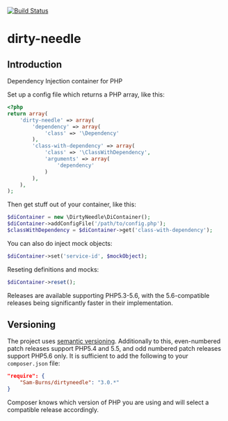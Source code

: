 [![Build Status](https://travis-ci.org/Sam-Burns/dirty-needle.svg?branch=master)](https://travis-ci.org/Sam-Burns/dirty-needle)

dirty-needle
============

Introduction
------------

Dependency Injection container for PHP

Set up a config file which returns a PHP array, like this:

```php
<?php
return array(
    'dirty-needle' => array(
        'dependency' => array(
            'class' => '\Dependency'
        ),
        'class-with-dependency' => array(
            'class' => '\ClassWithDependency',
            'arguments' => array(
                'dependency'
            )
        ),
    ),
);
```

Then get stuff out of your container, like this:

```php
$diContainer = new \DirtyNeedle\DiContainer();
$diContainer->addConfigFile('/path/to/config.php');
$classWithDependency = $diContainer->get('class-with-dependency');
```

You can also do inject mock objects:
```php
$diContainer->set('service-id', $mockObject);
```

Reseting definitions and mocks:
```php
$diContainer->reset();
```

Releases are available supporting PHP5.3-5.6, with the 5.6-compatible releases being significantly faster in their implementation.

Versioning
----------

The project uses [semantic versioning](http://semver.org/).  Additionally to this, even-numbered patch releases support PHP5.4 and 5.5, and odd numbered patch releases support PHP5.6 only.
It is sufficient to add the following to your `composer.json` file:
```json
"require": {
    "Sam-Burns/dirtyneedle": "3.0.*"
}
```
Composer knows which version of PHP you are using and will select a compatible release accordingly.
